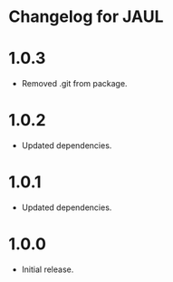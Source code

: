 # Changelog for JAUL

1.0.3
=====
* Removed .git from package.

1.0.2
=====
* Updated dependencies.

1.0.1
=====
* Updated dependencies.

1.0.0
=====
* Initial release.
